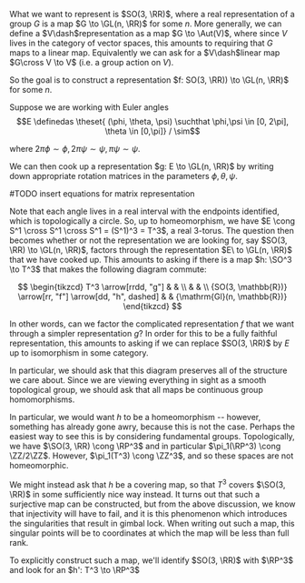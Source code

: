 What we want to represent is $SO(3, \RR)$, where a real representation of a group $G$ is a map $G \to \GL(n, \RR)$ for some $n$.
More generally, we can define a $V\dash$representation as a map $G \to \Aut(V)$, where since $V$ lives in the category of
vector spaces, this amounts to requiring that $G$ maps to a linear map.
Equivalently we can ask for a $V\dash$linear map $G\cross V \to V$ (i.e. a group action on $V$).

So the goal is to construct a representation $f: SO(3, \RR)) \to \GL(n, \RR)$ for some $n$.

Suppose we are working with Euler angles
$$E \definedas \theset{ (\phi, \theta, \psi) \suchthat \phi,\psi \in [0, 2\pi], \theta \in [0,\pi]} / \sim$$

where $2\pi \phi \sim \phi, 2\pi\psi \sim \psi, \pi\psi\sim\psi$.

We can then cook up a representation $g: E \to \GL(n, \RR)$ by writing down appropriate rotation matrices in
the parameters $\phi, \theta, \psi$.

#TODO insert equations for matrix representation

Note that each angle lives in a real interval with the endpoints identified, which is topologically a circle.
So, up to homeomorphism, we have $E \cong S^1 \cross S^1 \cross S^1 = (S^1)^3 = T^3$, a real 3-torus. The question then becomes
whether or not the representation we are looking for, say $SO(3, \RR) \to \GL(n, \RR)$, factors through the
representation $E\ to \GL(n, \RR)$ that we have cooked up. This amounts to asking if there is a map
$h: \SO^3 \to T^3$ that makes the following diagram commute:

$$
\begin{tikzcd}
T^3 \arrow[rrdd, "g"]                                       &  &                              \\
                                                            &  &                              \\
{SO(3, \mathbb{R})} \arrow[rr, "f"] \arrow[dd, "h", dashed] &  & {\mathrm{Gl}(n, \mathbb{R})}
\end{tikzcd}
$$

In other words, can we factor the complicated representation $f$ that we want through a simpler representation $g$?
In order for this to be a fully faithful representation, this amounts to asking if we can replace $SO(3, \RR)$
by $E$ up to isomorphism in some category.

In particular, we should ask that this diagram preserves all of the structure we care about. Since
we are viewing everything in sight as a smooth topological group, we should ask that all maps be
continuous group homomorphisms.

In particular, we would want $h$ to be a homeomorphism -- however, something has already
gone awry, because this is not the case. Perhaps the easiest way to see this is by considering fundamental
groups. Topologically, we have $\SO(3, \RR) \cong \RP^3$ and in particular $\pi_1(\RP^3) \cong \ZZ/2\ZZ$. However,
$\pi_1(T^3) \cong \ZZ^3$, and so these spaces are not homeomorphic.

We might instead ask that $h$ be a covering map, so that $T^3$ covers $\SO(3, \RR)$ in some sufficiently
nice way instead. It turns out that such a surjective map can be constructed, but from the above discussion,
we know that injectivity will have to fail, and it is this phenomenon which introduces the singularities
that result in gimbal lock. When writing out such a map, this singular points will be to coordinates
at which the map will be less than full rank.

To explicitly construct such a map, we'll identify $SO(3, \RR)$ with $\RP^3$ and look for an $h': T^3 \to \RP^3$
